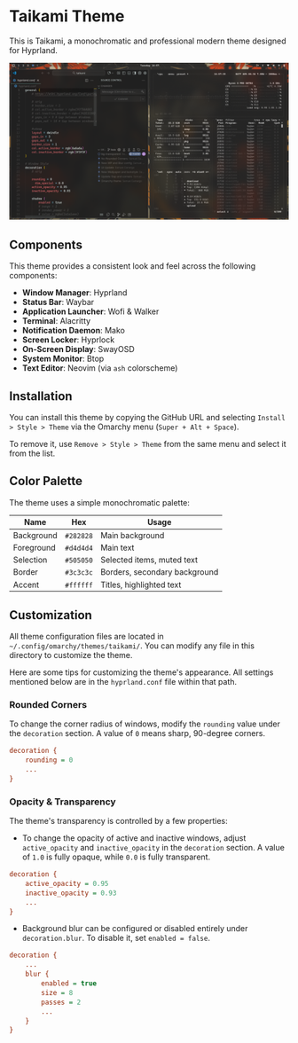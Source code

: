 # Taikami Theme

This is Taikami, a monochromatic and professional modern theme designed for Hyprland.

![Taikami Omarchy Theme Screenshot](theme.png)

## Components

This theme provides a consistent look and feel across the following components:

- **Window Manager**: Hyprland
- **Status Bar**: Waybar
- **Application Launcher**: Wofi & Walker
- **Terminal**: Alacritty
- **Notification Daemon**: Mako
- **Screen Locker**: Hyprlock
- **On-Screen Display**: SwayOSD
- **System Monitor**: Btop
- **Text Editor**: Neovim (via `ash` colorscheme)

## Installation

You can install this theme by copying the GitHub URL and selecting `Install > Style > Theme` via the Omarchy menu (`Super + Alt + Space`). 

To remove it, use `Remove > Style > Theme` from the same menu and select it from the list.

## Color Palette

The theme uses a simple monochromatic palette:

| Name       | Hex       | Usage                  |
|------------|-----------|------------------------|
| Background | `#282828` | Main background        |
| Foreground | `#d4d4d4` | Main text              |
| Selection  | `#505050` | Selected items, muted text |
| Border     | `#3c3c3c` | Borders, secondary background |
| Accent     | `#ffffff` | Titles, highlighted text |

## Customization

All theme configuration files are located in `~/.config/omarchy/themes/taikami/`. You can modify any file in this directory to customize the theme.

Here are some tips for customizing the theme's appearance. All settings mentioned below are in the `hyprland.conf` file within that path.

### Rounded Corners

To change the corner radius of windows, modify the `rounding` value under the `decoration` section. A value of `0` means sharp, 90-degree corners.

```ini
decoration {
    rounding = 0
    ...
}
```

### Opacity & Transparency

The theme's transparency is controlled by a few properties:

- To change the opacity of active and inactive windows, adjust `active_opacity` and `inactive_opacity` in the `decoration` section. A value of `1.0` is fully opaque, while `0.0` is fully transparent.

```ini
decoration {
    active_opacity = 0.95
    inactive_opacity = 0.93
    ...
}
```

- Background blur can be configured or disabled entirely under `decoration.blur`. To disable it, set `enabled = false`.

```ini
decoration {
    ...
    blur {
        enabled = true
        size = 8
        passes = 2
        ...
    }
}
```
